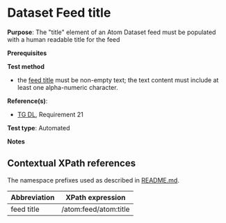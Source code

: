 # Dataset Feed title

**Purpose**: The "title" element of an Atom Dataset feed must be populated with a human readable title for the feed

**Prerequisites**

**Test method**

* the [feed title](#feedtitle) must be non-empty text; the text content must include at least one alpha-numeric character.

**Reference(s)**:

* [TG DL](http://inspire.ec.europa.eu/id/ats/download-atom/3.1/atom-pre-defined/README#ref_TG_DL), Requirement 21

**Test type**: Automated

**Notes**

## Contextual XPath references

The namespace prefixes used as described in [README.md](http://inspire.ec.europa.eu/id/ats/download-atom/3.1/atom-pre-defined/README#namespaces).

Abbreviation                                               |  XPath expression
---------------------------------------------------------- | -------------------------------------------------------------------------
feed title <a name="feedtitle"></a> | /atom:feed/atom:title
